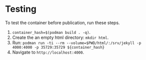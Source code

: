 # Testing

To test the container before publication, run these steps.

1. `container_hash=$(podman build . -q)`.
2. Create the an empty html directory: `mkdir html`.
3. Run: `podman run -ti --rm --volume=$PWD/html/:/srv/jekyll -p 4000:4000 -p 35729:35729 ${container_hash}`
4. Navigate to `http://localhost:4000`.

